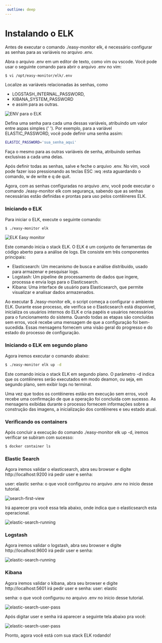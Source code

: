 ```yaml
--- 
 outline: deep 
--- 
```


# Instalando o ELK

Antes de executar o comando ./easy-monitor elk, é necessário configurar as senhas para as variáveis no arquivo .env.

Abra o arquivo .env em um editor de texto, como vim ou vscode. Você pode usar o seguinte comando para abrir o arquivo .env no vim:

```bash
$ vi /opt/easy-monitor/elk/.env
```

Localize as variáveis relacionadas às senhas, como

- LOGSTASH_INTERNAL_PASSWORD,
- KIBANA_SYSTEM_PASSWORD
- e assim para as outras.

![ENV para o ELK](/src/public/img/components/easy-monitor/easy-monitor-elk-env.png)

Defina uma senha para cada uma dessas variáveis, atribuindo um valor entre aspas simples (' '). Por exemplo, para a variável ELASTIC_PASSWORD, você pode definir uma senha assim:

```bash
ELASTIC_PASSWORD='sua_senha_aqui'
```

Faça o mesmo para as outras variáveis de senha, atribuindo senhas exclusivas a cada uma delas.

Após definir todas as senhas, salve e feche o arquivo .env. No vim, você pode fazer isso pressionando as teclas ESC :wq :esta aguardando o comando, w de write e q de quit.

Agora, com as senhas configuradas no arquivo .env, você pode executar o comando ./easy-monitor elk com segurança, sabendo que as senhas necessárias estão definidas e prontas para uso pelos contêineres ELK.

### Iniciando o ELK

Para iniciar o ELK, execute o seguinte comando:

```bash
$ ./easy-monitor elk
```
![ELK Easy monitor](/src/public/img/components/easy-monitor/easy-monitor-elk.png)

Este comando inicia o stack ELK. O ELK é um conjunto de ferramentas de código aberto para a análise de logs. Ele consiste em três componentes principais:

- Elasticsearch: Um mecanismo de busca e análise distribuído, usado para armazenar e pesquisar logs.
- Logstash: Um pipeline de processamento de dados que ingere, processa e envia logs para o Elasticsearch.
- Kibana: Uma interface de usuário para Elasticsearch, que permite visualizar e analisar dados armazenados.

Ao executar $ ./easy-monitor elk, o script começa a configurar o ambiente ELK. Durante esse processo, ele verifica se o Elasticsearch está disponível, inicializa os usuários internos do ELK e cria papéis e usuários necessários para o funcionamento do sistema. Quando todas as etapas são concluídas sem erros, você recebe uma mensagem de que a configuração foi bem-sucedida. Essas mensagens fornecem uma visão geral do progresso e do estado do processo de configuração.

### Iniciando o ELK em segundo plano

Agora iremos executar o comando abaixo:

```bash
$ ./easy-monitor elk up -d
```

Este comando inicia o stack ELK em segundo plano. O parâmetro -d indica que os contêineres serão executados em modo deamon, ou seja, em segundo plano, sem exibir logs no terminal.

Uma vez que todos os contêineres estão em execução sem erros, você recebe uma confirmação de que a operação foi concluída com sucesso. As mensagens exibidas durante o processo fornecem informações sobre a construção das imagens, a inicialização dos contêineres e seu estado atual.

### Verificando os containers

Após concluir a execução do comando ./easy-monitor elk up -d, iremos verificar se subiram com sucesso:

```bash
$ docker container ls
```

### Elastic Search

Agora iremos validar o elasticsearch, abra seu browser e digite http://localhost:9200 irá pedir user e senha:

user: elastic
senha: o que você configurou no arquivo .env no inicio desse tutorial.

![search-first-view](/src/public/img/components/easy-monitor/elastic-search-first-view.png)

Irá aparecer pra você essa tela abaixo, onde indica que o elasticsearch esta operacional.

![elastic-search-running](/src/public/img/components/easy-monitor/elastic-search-running.png)

### Logstash

Agora iremos validar o logstash, abra seu browser e digite http://localhost:9600 irá pedir user e senha:

![elastic-search-running](/src/public/img/components/easy-monitor/logstash-running.png)

### Kibana

Agora iremos validar o kibana, abra seu browser e digite http://localhost:5601 irá pedir user e senha:
user: elastic

senha: o que você configurou no arquivo .env no inicio desse tutorial.

![elastic-search-user-pass](/src/public/img/components/easy-monitor/elastic-search-user-pass.png)

Após digitar user e senha irá aparecer a seguinte tela abaixo pra você:

![elastic-search-user-pass](/src/public/img/components/easy-monitor/kibana-home-screen.png)


Pronto, agora você está com sua stack ELK rodando!